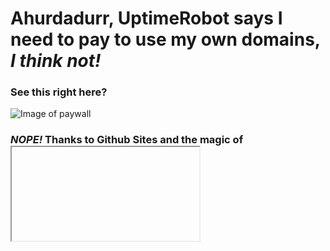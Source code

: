# Ahurdadurr, UptimeRobot says I need to **pay** to use my own domains, *I think not!*

### See this right here?

![Image of paywall](http://url/to/img.png)

### *NOPE!* Thanks to Github Sites and the magic of <iFrame> tags, say no more!

![Image of iFrame](http://google.com/potato.png)

### Voila!

![Image of final product](http://pleasestop.com/now.png)